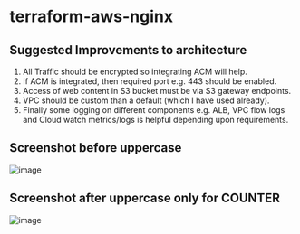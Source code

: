 # terraform-aws-nginx

## Suggested Improvements to architecture
1. All Traffic should be encrypted so integrating ACM will help.
2. If ACM is integrated, then required port e.g. 443 should be enabled.
3. Access of web content in S3 bucket must be via S3 gateway endpoints.
4. VPC should be custom than a default (which I have used already).
5. Finally some logging on different components e.g. ALB, VPC flow logs and Cloud watch metrics/logs is helpful depending upon requirements.

## Screenshot before uppercase 
![image](https://user-images.githubusercontent.com/28803383/200167143-b62c0b56-0d0f-4b32-a28c-c4bfe5452d82.png)


## Screenshot after uppercase only for COUNTER

![image](https://user-images.githubusercontent.com/28803383/200167165-0c98ca8a-551f-4505-8adb-e93c37aa9990.png)
